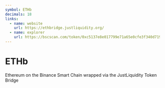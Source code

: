 ```yaml
---
symbol: ETHb
decimals: 18
links:
  - name: website
    url: https://ethbridge.justliquidity.org/
  - name: explorer
    url: https://bscscan.com/token/0xc5137e8e017799e71a65e0cfe3f340d719af17d3
---
```


# ETHb

Ethereum on the Binance Smart Chain wrapped via the JustLiquidity Token Bridge
